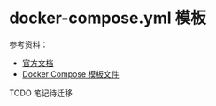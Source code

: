 # docker-compose.yml 模板

参考资料：  
- [官方文档](https://docs.docker.com/compose/compose-file/)
- [Docker Compose 模板文件](https://yeasy.gitbooks.io/docker_practice/content/compose/compose_file.html)  


TODO 笔记待迁移
